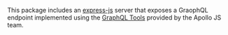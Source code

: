This package includes an [express-js](http://expressjs.com/) server that exposes a GraophQL endpoint implemented using the [GraphQL Tools](https://www.apollographql.com/docs/graphql-tools/) provided by the Apollo JS team.
